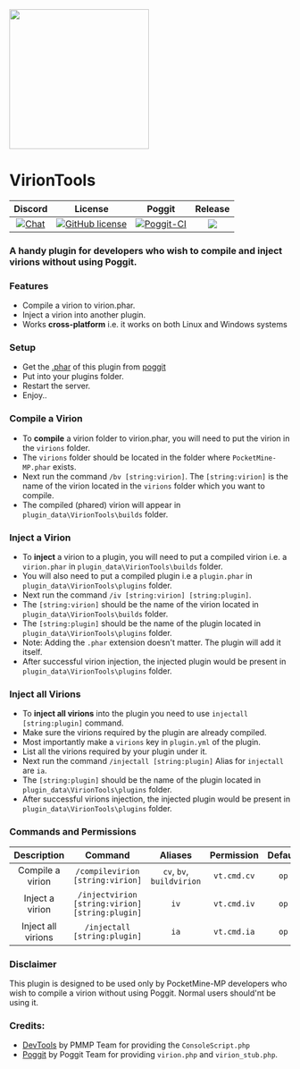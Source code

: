 <img src="https://github.com/ifera-mc/VirionTools/blob/master/meta/VirionTools.png" height="250" width="250"/>

# VirionTools

| Discord | License | Poggit | Release |
|:--:|:--:|:--:|:--:|
|[![Chat](https://img.shields.io/badge/chat-on%20discord-7289da.svg)](https://discord.gg/urQt6ETgYu)|[![GitHub license](https://img.shields.io/github/license/ifera-mc/VirionTools.svg)](https://github.com/ifera-mc/VirionTools/blob/master/LICENSE)|[![Poggit-CI](https://poggit.pmmp.io/ci.shield/ifera-mc/VirionTools/VirionTools)](https://poggit.pmmp.io/ci/ifera-mc/VirionTools/VirionTools)|[![](https://poggit.pmmp.io/shield.state/VirionTools)](https://poggit.pmmp.io/p/VirionTools)|

### A handy plugin for developers who wish to compile and inject virions without using Poggit. 

### Features

- Compile a virion to virion.phar.
- Inject a virion into another plugin.
- Works **cross-platform** i.e. it works on both Linux and Windows systems

### Setup

- Get the [.phar](https://poggit.pmmp.io/ci/ifera-mc/VirionTools/VirionTools) of this plugin from [poggit](https://poggit.pmmp.io/ci/ifera-mc/VirionTools/VirionTools)
- Put into your plugins folder.
- Restart the server.
- Enjoy..

### Compile a Virion

- To **compile** a virion folder to virion.phar, you will need to put the virion in the `virions` folder.
- The `virions` folder should be located in the folder where `PocketMine-MP.phar` exists.
- Next run the command `/bv [string:virion]`. The `[string:virion]` is the name of the virion located in the `virions` folder which you want to compile.
- The compiled (phared) virion will appear in `plugin_data\VirionTools\builds` folder.

### Inject a Virion

- To **inject** a virion to a plugin, you will need to put a compiled virion i.e. a `virion.phar` in `plugin_data\VirionTools\builds` folder.
- You will also need to put a compiled plugin i.e a `plugin.phar` in `plugin_data\VirionTools\plugins` folder.
- Next run the command `/iv [string:virion] [string:plugin]`. 
- The `[string:virion]` should be the name of the virion located in `plugin_data\VirionTools\builds` folder. 
- The `[string:plugin]` should be the name of the plugin located in `plugin_data\VirionTools\plugins` folder.
- Note: Adding the `.phar` extension doesn't matter. The plugin will add it itself.
- After successful virion injection, the injected plugin would be present in `plugin_data\VirionTools\plugins` folder.

### Inject all Virions

- To **inject all virions** into the plugin you need to use `injectall [string:plugin]` command.
- Make sure the virions required by the plugin are already compiled.
- Most importantly make a `virions` key in `plugin.yml` of the plugin.
- List all the virions required by your plugin under it.
- Next run the command `/injectall [string:plugin]` Alias for `injectall` are `ia`.
- The `[string:plugin]` should be the name of the plugin located in `plugin_data\VirionTools\plugins` folder.
- After successful virions injection, the injected plugin would be present in `plugin_data\VirionTools\plugins` folder.

### Commands and Permissions

|Description|Command|Aliases|Permission|Default|
|:--:|:--:|:--:|:--:|:--:|
|Compile a virion|`/compilevirion [string:virion]`|`cv`, `bv`, `buildvirion`|`vt.cmd.cv`|`op`|
|Inject a virion|`/injectvirion [string:virion] [string:plugin]`|`iv`|`vt.cmd.iv`|`op`|
|Inject all virions|`/injectall [string:plugin]`|`ia`|`vt.cmd.ia`|`op`|

### Disclaimer

This plugin is designed to be used only by PocketMine-MP developers who wish to compile a virion without using Poggit. Normal users should'nt be using it.

### Credits:

- [DevTools](https://poggit.pmmp.io/p/DevTools/1.13.0) by PMMP Team for providing the `ConsoleScript.php`
- [Poggit](https://poggit.pmmp.io) by Poggit Team for providing `virion.php` and `virion_stub.php`.
